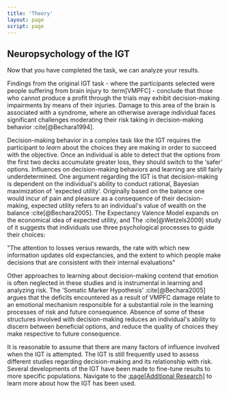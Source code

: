 ```yaml
---
title: 'Theory'
layout: page
script: page
---
```


## Neuropsychology of the IGT

Now that you have completed the task, we can analyze your results.

Findings from the original IGT task - where the participants selected were people suffering from brain injury to :term[VMPFC] - conclude that those who cannot produce a profit through the trials may exhibit decision-making impairments by means of their injuries. Damage to this area of the brain is associated with a syndrome, where an otherwise average individual faces significant challenges moderating their risk taking in decision-making behavior :cite[@Bechara1994]. 

Decision-making behavior in a complex task like the IGT requires the participant to *learn* about the choices they are making in order to succeed with the objective. Once an individual is able to detect that the options from the first two decks accumulate greater loss, they should switch to the ‘safer’ options. Influences on decision-making behaviors and learning are still fairly underdetermined. One argument regarding the IGT is that decision-making is dependent on the individual's ability to conduct rational, Bayesian maximization of 'expected utility'. Originally based on the balance one would incur of pain and pleasure as a consequence of their decision-making, expected utility refers to an individual's value of wealth on the balance :cite[@Bechara2005]. The Expectancy Valence Model expands on the economical idea of expected utility, and The :cite[@Wetzels2009] study of it suggests that individuals use three psychological processes to guide their choices:

"The attention to losses versus rewards, the rate with which new information updates old expectancies, and the extent to which people make decisions that are consistent with their internal evaluations"

Other approaches to learning about decision-making contend that emotion is often neglected in these studies and is instrumental in learning and analyzing risk. The 'Somatic Marker Hypothesis' :cite[@Bechara2005] argues that the deficits encountered as a result of VMPFC damage relate to an emotional mechanism responsible for a substantial role in the learning processes of risk and future consequence. Absence of some of these structures involved with decision-making reduces an individual's ability to discern between beneficial options, and reduce the quality of choices they make respective to future consequence.

It is reasonable to assume that there are many factors of influence involved when the IGT is attempted. The IGT is still frequently used to assess different studies regarding decision-making and its relationship with risk. Several developments of the IGT have been made to fine-tune results to more specific populations. Navigate to the [:page[Additional Research]](additional_res.html) to learn more about how the IGT has been used.
